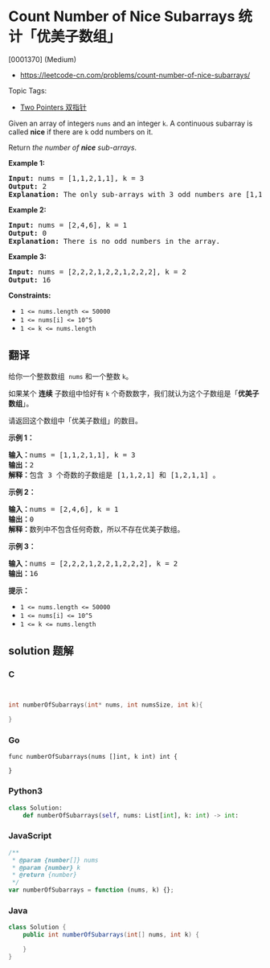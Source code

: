 # Count Number of Nice Subarrays 统计「优美子数组」

[0001370] (Medium)

- https://leetcode-cn.com/problems/count-number-of-nice-subarrays/

Topic Tags:

- [Two Pointers 双指针](https://leetcode-cn.com/tag/two-pointers/)

Given an array of integers `nums` and an integer `k`. A continuous subarray is called **nice** if there are `k` odd numbers on it.

Return _the number of **nice** sub-arrays_.

**Example 1:**

<pre><strong>Input:</strong> nums = [1,1,2,1,1], k = 3
<strong>Output:</strong> 2
<strong>Explanation:</strong> The only sub-arrays with 3 odd numbers are [1,1,2,1] and [1,2,1,1].
</pre>

**Example 2:**

<pre><strong>Input:</strong> nums = [2,4,6], k = 1
<strong>Output:</strong> 0
<strong>Explanation:</strong> There is no odd numbers in the array.
</pre>

**Example 3:**

<pre><strong>Input:</strong> nums = [2,2,2,1,2,2,1,2,2,2], k = 2
<strong>Output:</strong> 16
</pre>

**Constraints:**

- `1 <= nums.length <= 50000`
- `1 <= nums[i] <= 10^5`
- `1 <= k <= nums.length`

## 翻译

给你一个整数数组  `nums` 和一个整数 `k`。

如果某个 **连续** 子数组中恰好有 `k` 个奇数数字，我们就认为这个子数组是「**优美子数组**」。

请返回这个数组中「优美子数组」的数目。

**示例 1：**

<pre><strong>输入：</strong>nums = [1,1,2,1,1], k = 3
<strong>输出：</strong>2
<strong>解释：</strong>包含 3 个奇数的子数组是 [1,1,2,1] 和 [1,2,1,1] 。
</pre>

**示例 2：**

<pre><strong>输入：</strong>nums = [2,4,6], k = 1
<strong>输出：</strong>0
<strong>解释：</strong>数列中不包含任何奇数，所以不存在优美子数组。
</pre>

**示例 3：**

<pre><strong>输入：</strong>nums = [2,2,2,1,2,2,1,2,2,2], k = 2
<strong>输出：</strong>16
</pre>

**提示：**

- `1 <= nums.length <= 50000`
- `1 <= nums[i] <= 10^5`
- `1 <= k <= nums.length`

## solution 题解

### C

```c


int numberOfSubarrays(int* nums, int numsSize, int k){

}
```

### Go

```golang
func numberOfSubarrays(nums []int, k int) int {

}
```

### Python3

```python
class Solution:
    def numberOfSubarrays(self, nums: List[int], k: int) -> int:
```

### JavaScript

```javascript
/**
 * @param {number[]} nums
 * @param {number} k
 * @return {number}
 */
var numberOfSubarrays = function (nums, k) {};
```

### Java

```java
class Solution {
    public int numberOfSubarrays(int[] nums, int k) {

    }
}
```
